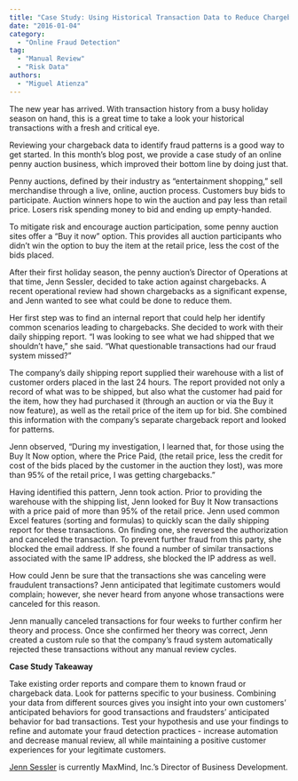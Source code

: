 ```yaml
---
title: "Case Study: Using Historical Transaction Data to Reduce Chargebacks"
date: "2016-01-04"
category:
  - "Online Fraud Detection"
tag:
  - "Manual Review"
  - "Risk Data"
authors:
  - "Miguel Atienza"
---
```


The new year has arrived. With transaction history from a busy holiday season on
hand, this is a great time to take a look your historical transactions with a
fresh and critical eye.

Reviewing your chargeback data to identify fraud patterns is a good way to get
started. In this month’s blog post, we provide a case study of an online penny
auction business, which improved their bottom line by doing just that.

Penny auctions, defined by their industry as “entertainment shopping,” sell
merchandise through a live, online, auction process. Customers buy bids to
participate. Auction winners hope to win the auction and pay less than retail
price. Losers risk spending money to bid and ending up empty-handed.

To mitigate risk and encourage auction participation, some penny auction sites
offer a “Buy it now” option. This provides all auction participants who didn’t
win the option to buy the item at the retail price, less the cost of the bids
placed.

After their first holiday season, the penny auction’s Director of Operations at
that time, Jenn Sessler, decided to take action against chargebacks. A recent
operational review had shown chargebacks as a significant expense, and Jenn
wanted to see what could be done to reduce them.

Her first step was to find an internal report that could help her identify
common scenarios leading to chargebacks. She decided to work with their daily
shipping report. “I was looking to see what we had shipped that we shouldn’t
have,” she said. “What questionable transactions had our fraud system missed?”

The company’s daily shipping report supplied their warehouse with a list of
customer orders placed in the last 24 hours. The report provided not only a
record of what was to be shipped, but also what the customer had paid for the
item, how they had purchased it (through an auction or via the Buy it now
feature), as well as the retail price of the item up for bid. She combined this
information with the company’s separate chargeback report and looked for
patterns.

Jenn observed, “During my investigation, I learned that, for those using the Buy
It Now option, where the Price Paid, (the retail price, less the credit for cost
of the bids placed by the customer in the auction they lost), was more than 95%
of the retail price, I was getting chargebacks.”

Having identified this pattern, Jenn took action. Prior to providing the
warehouse with the shipping list, Jenn looked for Buy It Now transactions with a
price paid of more than 95% of the retail price. Jenn used common Excel features
(sorting and formulas) to quickly scan the daily shipping report for these
transactions. On finding one, she reversed the authorization and canceled the
transaction. To prevent further fraud from this party, she blocked the email
address. If she found a number of similar transactions associated with the same
IP address, she blocked the IP address as well.

How could Jenn be sure that the transactions she was canceling were fraudulent
transactions? Jenn anticipated that legitimate customers would complain;
however, she never heard from anyone whose transactions were canceled for this
reason.

Jenn manually canceled transactions for four weeks to further confirm her theory
and process. Once she confirmed her theory was correct, Jenn created a custom
rule so that the company’s fraud system automatically rejected these
transactions without any manual review cycles.

<!--lint disable no-emphasis-as-heading-->

**Case Study Takeaway**

Take existing order reports and compare them to known fraud or chargeback data.
Look for patterns specific to your business. Combining your data from different
sources gives you insight into your own customers’ anticipated behaviors for
good transactions and fraudsters’ anticipated behavior for bad transactions.
Test your hypothesis and use your findings to refine and automate your fraud
detection practices - increase automation and decrease manual review, all while
maintaining a positive customer experiences for your legitimate customers.

[Jenn Sessler](https://www.maxmind.com/en/leadership) is currently MaxMind,
Inc.’s Director of Business Development.
